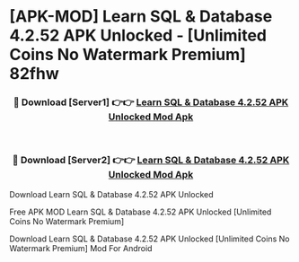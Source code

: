 # [APK-MOD] Learn SQL & Database 4.2.52 APK Unlocked - [Unlimited Coins No Watermark Premium] 82fhw



<div align="center">
<h3>🔴 Download [Server1] 👉👉 <a href="https://momento.my/?title=Learn_SQL_&_Database_4.2.52_APK_Unlocked">Learn SQL & Database 4.2.52 APK Unlocked Mod Apk</a></h3><br>

<h3>🔴 Download [Server2] 👉👉 <a href="https://momento.my/?title=Learn_SQL_&_Database_4.2.52_APK_Unlocked">Learn SQL & Database 4.2.52 APK Unlocked Mod Apk</a></h3>
</div>



Download Learn SQL & Database 4.2.52 APK Unlocked 

Free APK MOD Learn SQL & Database 4.2.52 APK Unlocked [Unlimited Coins No Watermark Premium]

Download Learn SQL & Database 4.2.52 APK Unlocked [Unlimited Coins No Watermark Premium] Mod For Android
